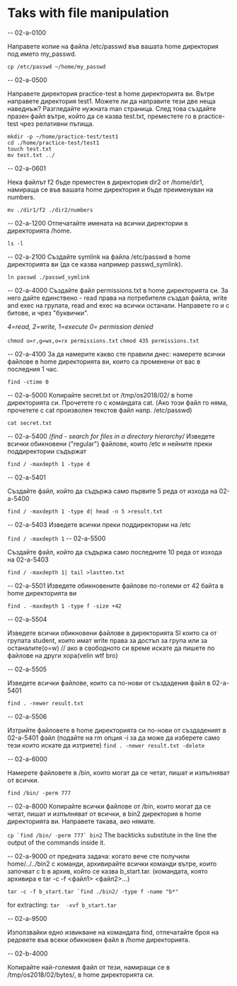 # Taks with file manipulation

-- 02-a-0100

Направете копие на файла /etc/passwd във вашата home директория под името my_passwd.

```cp /etc/passwd ~/home/my_passwd```

-- 02-a-0500

Направете директория practice-test в home директорията ви. Вътре направете директория test1. Можете ли да направите тези две неща наведнъж? Разгледайте нужната man страница. След това създайте празен файл вътре, който да се казва test.txt, преместете го в practice-test чрез релативни пътища.
```
mkdir -p ~/home/practice-test/test1
cd ./home/practice-test/test1
touch test.txt
mv test.txt ../
```


-- 02-a-0601

Нека файлът f2 бъде преместен в директория dir2 от /home/dir1, намираща се във вашата home директория и бъде преименуван на numbers.

```mv ./dir1/f2 ./dir2/numbers```

-- 02-a-1200
Отпечатайте имената на всички директории в директорията /home. 

```ls -l```

-- 02-a-2100
Създайте symlink на файла /etc/passwd в home директорията ви (да се казва например passwd_symlink). 

```ln passwd ./passwd_symlink```

-- 02-a-4000
Създайте файл permissions.txt в home директорията си. За него дайте единствено - read права на потребителя създал файла, write and exec на групата, read and exec на всички останали. Направете го и с битове, и чрез "буквички". 

*4=read, 2=write, 1=execute 0= permission denied*

```chmod u=r,g=wx,o=rx permissions.txt```
```chmod 435 permissions.txt```

-- 02-a-4100
За да намерите какво сте правили днес: намерете всички файлове в home директорията ви, които са променени от вас в последния 1 час.

```find -ctime 0```

-- 02-a-5000
Копирайте secret.txt от /tmp/os2018/02/ в home директорията си. Прочетете го с командата cat. (Ако този файл го няма, прочетете с cat произволен текстов файл напр. /etc/passwd)

```cat secret.txt```

-- 02-a-5400
/*find - search for files in a directory hierarchy*/
Изведете всички обикновени ("regular") файлове, които /etc и нейните преки поддиректории съдържат

```find / -maxdepth 1 -type d```

-- 02-a-5401

Създайте файл, който да съдържа само първите 5 реда от изхода на 02-a-5400

```find / -maxdepth 1 -type d| head -n 5 >result.txt```

-- 02-a-5403
Изведете всички преки поддиректории на /etc

```find / -maxdepth 1```
-- 02-a-5500

Създайте файл, който да съдържа само последните 10 реда от изхода на 02-a-5403

```find / -maxdepth 1| tail >lastten.txt```

-- 02-a-5501
Изведете обикновените файлове по-големи от 42 байта в home директорията ви

```find . -maxdepth 1 -type f -size +42```

-- 02-a-5504

Изведете всички обикновени файлове в директорията SI които са от групата student, които имат write права за достъп за група или за останалите(o=w) // ако в свободното си време искате да пишете по файлове на други хора(velin wtf bro)

-- 02-a-5505

Изведете всички файлове, които са по-нови от създадения файл в 02-a-5401

```find . -newer result.txt ```

-- 02-a-5506

Изтрийте файловете в home директорията си по-нови от създаденият в 02-a-5401 файл (подайте на rm опция -i за да може да изберете само тези които искате да изтриете)
```find . -newer result.txt -delete```

-- 02-a-6000

Намерете файловете в /bin, които могат да се четат, пишат и изпълняват от всички.

```find /bin/ -perm 777```

-- 02-a-8000
Копирайте всички файлове от /bin, които могат да се четат, пишат и изпълняват от всички, в bin2 директория в home директорията ви. Направете такава, ако нямате.

```cp `find /bin/ -perm 777` bin2```
The backticks substitute in the line the output of the commands inside it.

-- 02-a-9000
от предната задача: когато вече сте получили home/../../bin2 с команди, архивирайте всички команди вътре, които започват с b в архив, който се казва b_start.tar. (командата, която архивира е tar -c -f <файл1> <файл2>...)
 
 ```tar -c -f b_start.tar `find ./bin2/ -type f -name "b*"```
 
 for extracting: ```tar  -xvf b_start.tar``` 
 
-- 02-a-9500

Използвайки едно извикване на командата find, отпечатайте броя на редовете във всеки обикновен файл в /home директорията.

-- 02-b-4000

Копирайте най-големия файл от тези, намиращи се в /tmp/os2018/02/bytes/, в home директорията си.
